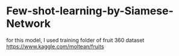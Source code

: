 # Few-shot-learning-by-Siamese-Network

for this model, I used training folder of fruit 360 dataset https://www.kaggle.com/moltean/fruits 


